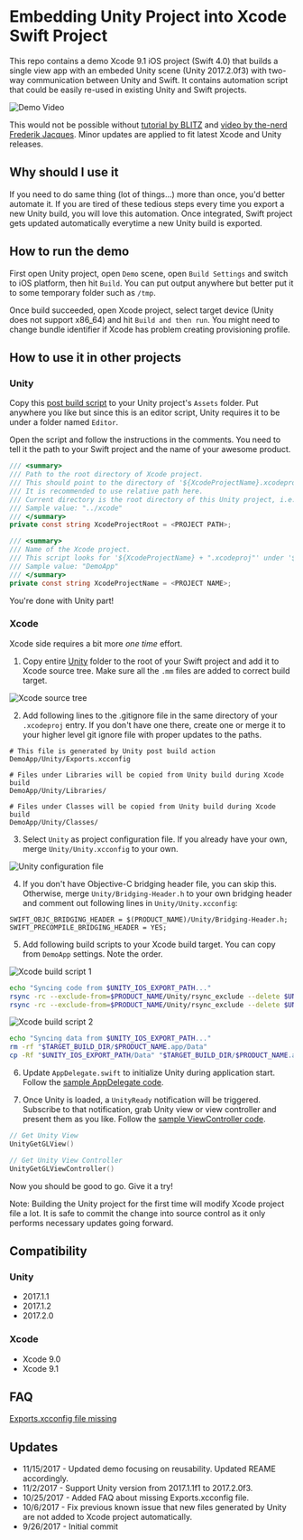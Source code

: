 # Embedding Unity Project into Xcode Swift Project

This repo contains a demo Xcode 9.1 iOS project (Swift 4.0) that builds a single view app with an embeded Unity scene
(Unity 2017.2.0f3) with two-way communication between Unity and Swift.  It contains automation script that could be
easily re-used in existing Unity and Swift projects.

![Demo Video](https://github.com/jiulongw/swift-unity/raw/master/images/demo.gif)

This would not be possible without [tutorial by BLITZ][1] and [video by the-nerd Frederik Jacques][2].  Minor updates
are applied to fit latest Xcode and Unity releases.

## Why should I use it
If you need to do same thing (lot of things...) more than once, you'd better automate it.  If you are tired of these
tedious steps every time you export a new Unity build, you will love this automation.  Once integrated, Swift project
gets updated automatically everytime a new Unity build is exported.

## How to run the demo
First open Unity project, open `Demo` scene, open `Build Settings` and switch to iOS platform, then hit `Build`.  You
can put output anywhere but better put it to some temporary folder such as `/tmp`.

Once build succeeded, open Xcode project, select target device (Unity does not support x86_64) and hit
`Build and then run`.  You might need to change bundle identifier if Xcode has problem creating provisioning profile.

## How to use it in other projects
### Unity
Copy this [post build script][5] to your Unity project's `Assets` folder.  Put anywhere you like but since this is an
editor script, Unity requires it to be under a folder named `Editor`.

Open the script and follow the instructions in the comments.  You need to tell it the path to your Swift project and
the name of your awesome product.

```cs
/// <summary>
/// Path to the root directory of Xcode project.
/// This should point to the directory of '${XcodeProjectName}.xcodeproj'.
/// It is recommended to use relative path here.
/// Current directory is the root directory of this Unity project, i.e. the directory of 'Assets' folder.
/// Sample value: "../xcode"
/// </summary>
private const string XcodeProjectRoot = <PROJECT PATH>;

/// <summary>
/// Name of the Xcode project.
/// This script looks for '${XcodeProjectName} + ".xcodeproj"' under '${XcodeProjectRoot}'.
/// Sample value: "DemoApp"
/// </summary>
private const string XcodeProjectName = <PROJECT NAME>;
```

You're done with Unity part!

### Xcode
Xcode side requires a bit more *one time* effort.

1. Copy entire [Unity][7] folder to the root of your Swift project and add it to Xcode source tree. Make sure all the
`.mm` files are added to correct build target.

![Xcode source tree](https://github.com/jiulongw/swift-unity/raw/master/images/xcode_source_tree.png)

2. Add following lines to the .gitignore file in the same directory of your `.xcodeproj` entry. If you don't have one
there, create one or merge it to your higher level git ignore file with proper updates to the paths.

```
# This file is generated by Unity post build action
DemoApp/Unity/Exports.xcconfig

# Files under Libraries will be copied from Unity build during Xcode build
DemoApp/Unity/Libraries/

# Files under Classes will be copied from Unity build during Xcode build
DemoApp/Unity/Classes/
```

3. Select `Unity` as project configuration file. If you already have your own, merge `Unity/Unity.xcconfig` to your own.

![Unity configuration file](https://github.com/jiulongw/swift-unity/raw/master/images/unity_configuration_file.png)

4. If you don't have Objective-C bridging header file, you can skip this.  Otherwise, merge `Unity/Bridging-Header.h`
to your own bridging header and comment out following lines in `Unity/Unity.xcconfig`:
```
SWIFT_OBJC_BRIDGING_HEADER = $(PRODUCT_NAME)/Unity/Bridging-Header.h;
SWIFT_PRECOMPILE_BRIDGING_HEADER = YES;
```

5. Add following build scripts to your Xcode build target. You can copy from `DemoApp` settings. Note the order.

![Xcode build script 1](https://github.com/jiulongw/swift-unity/raw/master/images/xcode_build_script_1.png)

```sh
echo "Syncing code from $UNITY_IOS_EXPORT_PATH..."
rsync -rc --exclude-from=$PRODUCT_NAME/Unity/rsync_exclude --delete $UNITY_IOS_EXPORT_PATH/Classes/ $PRODUCT_NAME/Unity/Classes/
rsync -rc --exclude-from=$PRODUCT_NAME/Unity/rsync_exclude --delete $UNITY_IOS_EXPORT_PATH/Libraries/ $PRODUCT_NAME/Unity/Libraries/
```

![Xcode build script 2](https://github.com/jiulongw/swift-unity/raw/master/images/xcode_build_script_2.png)

```sh
echo "Syncing data from $UNITY_IOS_EXPORT_PATH..."
rm -rf "$TARGET_BUILD_DIR/$PRODUCT_NAME.app/Data"
cp -Rf "$UNITY_IOS_EXPORT_PATH/Data" "$TARGET_BUILD_DIR/$PRODUCT_NAME.app/Data"
```

6. Update `AppDelegate.swift` to initialize Unity during application start.  Follow the [sample AppDelegate code][4].

7. Once Unity is loaded, a `UnityReady` notification will be triggered. Subscribe to that notification, grab Unity
view or view controller and present them as you like.  Follow the [sample ViewController code][8].
```swift
// Get Unity View
UnityGetGLView()

// Get Unity View Controller
UnityGetGLViewController()
```
Now you should be good to go.  Give it a try!

Note: Building the Unity project for the first time will modify Xcode project file a lot.
It is safe to commit the change into source control as it only performs necessary updates going forward.

## Compatibility
### Unity
* 2017.1.1
* 2017.1.2
* 2017.2.0

### Xcode
* Xcode 9.0
* Xcode 9.1

## FAQ

[Exports.xcconfig file missing][6]

## Updates
* 11/15/2017 - Updated demo focusing on reusability. Updated REAME accordingly.
* 11/2/2017 - Support Unity version from 2017.1.1f1 to 2017.2.0f3.
* 10/25/2017 - Added FAQ about missing Exports.xcconfig file.
* 10/6/2017 - Fix previous known issue that new files generated by Unity are not added to Xcode project automatically.
* 9/26/2017 - Initial commit


[1]: https://github.com/blitzagency/ios-unity5
[2]: http://www.the-nerd.be/2015/08/20/a-better-way-to-integrate-unity3d-within-a-native-ios-application/
[3]: https://developer.apple.com/library/content/documentation/Swift/Conceptual/BuildingCocoaApps/MixandMatch.html
[4]: https://github.com/jiulongw/swift-unity/blob/master/demo/xcode/DemoApp/AppDelegate.swift
[5]: https://github.com/jiulongw/swift-unity/blob/master/XcodePostBuild.cs
[6]: https://github.com/jiulongw/swift-unity/issues/8
[7]: https://github.com/jiulongw/swift-unity/tree/master/demo/xcode/DemoApp/Unity
[8]: https://github.com/jiulongw/swift-unity/blob/master/demo/xcode/DemoApp/ViewController.swift
